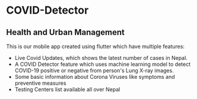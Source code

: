 # COVID-Detector 

## Health and Urban Management

This is our mobile app created using flutter which have multiple features:
  - Live Covid Updates, which shows the latest number of cases in Nepal.
  - A COVID Detector feature which uses machine learning model to detect COVID-19 positive or negative from person's Lung X-ray images.
  - Some basic information about Corona Viruses like symptoms and preventive measures
  - Testing Centers list available all over Nepal
  
  


